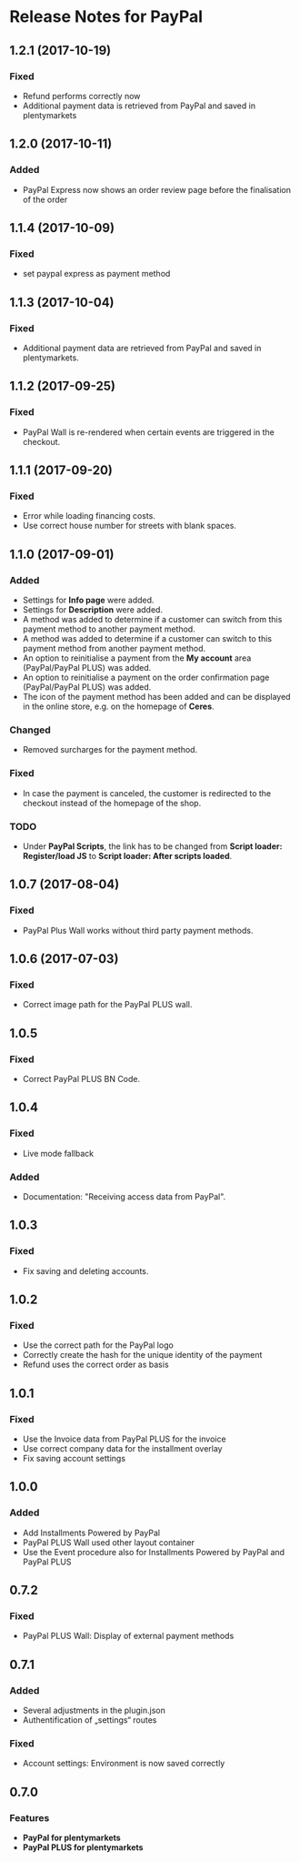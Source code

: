 # Release Notes for PayPal

## 1.2.1 (2017-10-19)

### Fixed

- Refund performs correctly now
- Additional payment data is retrieved from PayPal and saved in plentymarkets


## 1.2.0 (2017-10-11)

### Added

- PayPal Express now shows an order review page before the finalisation of the order

## 1.1.4 (2017-10-09)

### Fixed

- set paypal express as payment method

## 1.1.3 (2017-10-04)

### Fixed

- Additional payment data are retrieved from PayPal and saved in plentymarkets.

## 1.1.2 (2017-09-25)

### Fixed

- PayPal Wall is re-rendered when certain events are triggered in the checkout.

## 1.1.1 (2017-09-20)

### Fixed

- Error while loading financing costs.
- Use correct house number for streets with blank spaces.

## 1.1.0 (2017-09-01)

### Added

- Settings for **Info page** were added.
- Settings for **Description** were added.
- A method was added to determine if a customer can switch from this payment method to another payment method.
- A method was added to determine if a customer can switch to this payment method from another payment method.
- An option to reinitialise a payment from the **My account** area (PayPal/PayPal PLUS) was added.
- An option to reinitialise a payment on the order confirmation page (PayPal/PayPal PLUS) was added.
- The icon of the payment method has been added and can be displayed in the online store, e.g. on the homepage of **Ceres**.

### Changed

- Removed surcharges for the payment method.

### Fixed

- In case the payment is canceled, the customer is redirected to the checkout instead of the homepage of the shop.

### TODO

- Under **PayPal Scripts**, the link has to be changed from **Script loader: Register/load JS** to **Script loader: After scripts loaded**.

## 1.0.7 (2017-08-04)

### Fixed
- PayPal Plus Wall works without third party payment methods.

## 1.0.6 (2017-07-03)

### Fixed
- Correct image path for the PayPal PLUS wall.

## 1.0.5

### Fixed
- Correct PayPal PLUS BN Code.

## 1.0.4

### Fixed
- Live mode fallback 

### Added
- Documentation: "Receiving access data from PayPal".

## 1.0.3

### Fixed
- Fix saving and deleting accounts.

## 1.0.2

### Fixed
- Use the correct path for the PayPal logo
- Correctly create the hash for the unique identity of the payment
- Refund uses the correct order as basis

## 1.0.1

### Fixed
- Use the Invoice data from PayPal PLUS for the invoice
- Use correct company data for the installment overlay
- Fix saving account settings

## 1.0.0

### Added
- Add Installments Powered by PayPal
- PayPal PLUS Wall used other layout container
- Use the Event procedure also for Installments Powered by PayPal and PayPal PLUS

## 0.7.2

### Fixed
- PayPal PLUS Wall: Display of external payment methods

## 0.7.1

### Added
- Several adjustments in the plugin.json
- Authentification of „settings“ routes

### Fixed
- Account settings: Environment is now saved correctly

## 0.7.0

### Features
  
- **PayPal for plentymarkets**
- **PayPal PLUS for plentymarkets**
